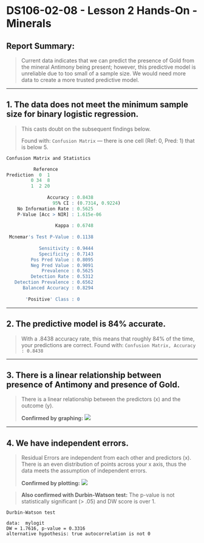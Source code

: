 # DS106-02-08 - Lesson 2 Hands-On - Minerals

## Report Summary: 
> Current data indicates that we can predict the presence of Gold from the mineral Antimony being present; however, this predictive model is unreliable due to too small of a sample size. We would need more data to create a more trusted predictive model.



---


## 1.  The data does not meet the minimum sample size for binary logistic regression.

> This casts doubt on the subsequent findings below.
> 
> Found with: `Confusion Matrix` — there is one cell (Ref: 0, Pred: 1) that is below 5.

```R
Confusion Matrix and Statistics

          Reference
Prediction  0  1
         0 34  8
         1  2 20
                                          
               Accuracy : 0.8438          
                 95% CI : (0.7314, 0.9224)
    No Information Rate : 0.5625          
    P-Value [Acc > NIR] : 1.615e-06       
                                          
                  Kappa : 0.6748          
                                          
 Mcnemar's Test P-Value : 0.1138          
                                          
            Sensitivity : 0.9444          
            Specificity : 0.7143          
         Pos Pred Value : 0.8095          
         Neg Pred Value : 0.9091          
             Prevalence : 0.5625          
         Detection Rate : 0.5312          
   Detection Prevalence : 0.6562          
      Balanced Accuracy : 0.8294          
                                          
       'Positive' Class : 0
```



---

## 2.  The predictive model is 84% accurate.
> With a .8438 accuracy rate, this means that roughly 84% of the time, your predictions are correct.
> Found with:  `Confusion Matrix, Accuracy : 0.8438`



---


## 3.  There is a linear relationship between presence of Antimony and presence of Gold.
> There is a linear relationship between the predictors (x) and the outcome (y).
> 
> 
> **Confirmed by graphing:** 
> ![](assets/DS106-02-08%20-%20test%20for%20linearity.png)




---


## 4.  We have independent errors.
> Residual Errors are independent from each other and predictors (x).
> There is an even distribution of points across your x axis, thus the data meets the assumption of independent errors.
> 
> **Confirmed by plotting:**
> ![](assets/DS106-02-08%20-%20plot%20for%20independent%20errors.png)
> 



> **Also confirmed with Durbin-Watson test:**
> The p-value is not statistically significant (> .05)
> and DW score is over 1.

```OUTPUT
Durbin-Watson test

data:  mylogit
DW = 1.7616, p-value = 0.3316
alternative hypothesis: true autocorrelation is not 0
```
